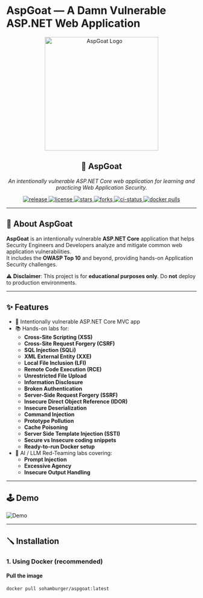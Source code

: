 # AspGoat — A Damn Vulnerable ASP.NET Web Application

<p align="center">
  <img src="wwwroot/AspGoatLogo-Github.png" alt="AspGoat Logo" height="300" />
</p>

<h2 align="center">🐐 AspGoat</h2>

<p align="center"><i>An intentionally vulnerable ASP.NET Core web application for learning and practicing Web Application Security.</i></p>

<p align="center">
  <a href="https://github.com/Soham7-dev/AspGoat/releases">
    <img src="https://img.shields.io/github/v/release/Soham7-dev/AspGoat?style=flat-square&color=blue" alt="release"/>
  </a>
  <a href="https://github.com/Soham7-dev/AspGoat/blob/main/LICENSE">
    <img src="https://img.shields.io/github/license/Soham7-dev/AspGoat?style=flat-square&color=blue" alt="license"/>
  </a>
  <a href="https://github.com/Soham7-dev/AspGoat/stargazers">
    <img src="https://img.shields.io/github/stars/Soham7-dev/AspGoat?style=flat-square&color=yellow" alt="stars"/>
  </a>
  <a href="https://github.com/Soham7-dev/AspGoat/network/members">
    <img src="https://img.shields.io/github/forks/Soham7-dev/AspGoat?style=flat-square&color=green" alt="forks"/>
  </a>
  <a href="https://github.com/Soham7-dev/AspGoat/actions">
    <img src="https://img.shields.io/github/actions/workflow/status/Soham7-dev/AspGoat/dotnet.yml?style=flat-square&color=blue" alt="ci-status"/>
  </a>
  <a href="https://hub.docker.com/r/sohamburger/aspgoat">
    <img src="https://img.shields.io/docker/pulls/sohamburger/aspgoat?style=flat-square&logo=docker" alt="docker pulls"/>
  </a>
</p>

---

## 📖 About AspGoat

**AspGoat** is an intentionally vulnerable **ASP.NET Core** application that helps Security Engineers and Developers analyze and mitigate common web application vulnerabilities.  
It includes the **OWASP Top 10** and beyond, providing hands-on Application Security challenges.

⚠️ **Disclaimer**: This project is for **educational purposes only**. Do **not** deploy to production environments.  

---

## ✨ Features

- 🐞 Intentionally vulnerable ASP.NET Core MVC app  
- 📚 Hands-on labs for:
  - **Cross-Site Scripting (XSS)**
  - **Cross-Site Request Forgery (CSRF)**
  - **SQL Injection (SQLi)**
  - **XML External Entity (XXE)**
  - **Local File Inclusion (LFI)**
  - **Remote Code Execution (RCE)**
  - **Unrestricted File Upload**
  - **Information Disclosure**
  - **Broken Authentication**
  - **Server-Side Request Forgery (SSRF)**
  - **Insecure Direct Object Reference (IDOR)**
  - **Insecure Deserialization**
  - **Command Injection**
  - **Prototype Pollution**
  - **Cache Poisoning**
  - **Server Side Template Injection (SSTI)**
  - **Secure vs Insecure coding snippets**
  - **Ready-to-run Docker setup**
- 🤖 AI / LLM Red-Teaming labs covering:
  - **Prompt Injection**
  - **Excessive Agency**
  - **Insecure Output Handling**

---

## 🕹️ Demo

![Demo](https://github.com/Soham7-dev/Images-and-GIFS/blob/main/AspGoat-Demo.gif)

---

## 🪛 Installation

### 1. Using Docker (recommended)

#### Pull the image
```bash
docker pull sohamburger/aspgoat:latest
